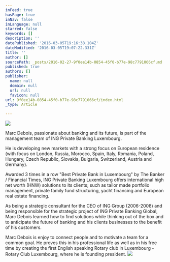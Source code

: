 ```yaml
---
inFeed: true
hasPage: true
inNav: false
inLanguage: null
starred: false
keywords: []
description: ''
datePublished: '2016-03-05T19:16:38.104Z'
dateModified: '2016-03-05T19:07:22.331Z'
title: ''
author: []
sourcePath: _posts/2016-02-27-9f0ee14b-0854-45f0-b77e-98c7791066cf.md
published: true
authors: []
publisher:
  name: null
  domain: null
  url: null
  favicon: null
url: 9f0ee14b-0854-45f0-b77e-98c7791066cf/index.html
_type: Article

---
```

![](https://the-grid-user-content.s3-us-west-2.amazonaws.com/556ef142-2786-4398-a568-c531b16b708b.png)

Marc Debois, passionate about banking and its future, is part of the management team of ING Private Banking Luxembourg. 

He is developing new markets with a strong focus on European residence (with focus on London, Russia, Morocco, Spain, Italy, Romania, Poland, Hungary, Czech Republic, Slovakia, Bulgaria, Switzerland, Austria and Germany). 

Awarded 3 times in a row "Best Private Bank in Luxembourg" by The Banker / Financial Times, ING Private Banking Luxembourg offers international high net worth (HNW) solutions to its clients; such as tailor made portfolio management, private family fund structuring, yacht financing and European real estate financing. 

As being a strategic consultant for the CEO of ING Group (2006-2008) and being responsible for the strategic project of ING Private Banking Global, Marc Debois learned how to find solutions while thinking out of the box and to anticipate the future of banking and his clients businesses to the benefit of his customers. 

Marc Debois is enjoy to connect people and to motivate a team for a common goal. He proves this in his professional life as well as in his free time by creating the first English speaking Rotary club in Luxembourg - Rotary Club Luxembourg, where he is founding president. ![](https://the-grid-user-content.s3-us-west-2.amazonaws.com/00233aa1-1018-4b94-84d9-fdffa88552ef.png)